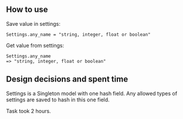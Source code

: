 ## How to use
Save value in settings:
    
    Settings.any_name = "string, integer, float or boolean"
    
Get value from settings:

    Settings.any_name
    => "string, integer, float or boolean"
    
## Design decisions and spent time
Settings is a Singleton model with one hash field. Any allowed types of settings are saved to hash in this one field.

Task took 2 hours. 
